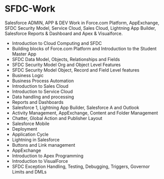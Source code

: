# SFDC-Work
Salesforce ADMIN, APP & DEV Work in Force.com Platform, AppExchange, SFDC Security Model, Service Cloud, Sales Cloud, Lightning App Builder, Salesforce Reports & Dashboard and Apex & Visualforce.

* Introduction to Cloud Computing and SFDC
* Building blocks of Force.com Platform and Introduction to the Student Master App
* SFDC Data Model, Objects, Relationships and Fields
* SFDC Security Model Org and Object Level Features
* SFDC Security Model Object, Record and Field Level features
* Business Logic
* Business Process Automation
* Introduction to Sales Cloud
* Introduction to Service Cloud
* Data handling and processing
* Reports and Dashboards
* Salesforce 1, Lightning App Builder, Salesforce A and Outlook
* Activity Management, AppExchange, Content and Folder Management
* Chatter, Global Action and Publisher Layout
* Salesforce Mobile
* Deployment 
* Application Cycle
* Lightning in Salesforce
* Buttons and Link management
* AppExchange
* Introduction to Apex Programming
* Introduction to VisualForce
* SFDC Exception Handling, Testing, Debugging, Triggers, Governor Limits and DMLs  